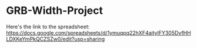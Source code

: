 # GRB-Width-Project
Here's the link to the spreadsheet: https://docs.google.com/spreadsheets/d/1ymuqpq22hXF4aitylFY305DvfHHLDXKeYmPkQCZSZw0/edit?usp=sharing
